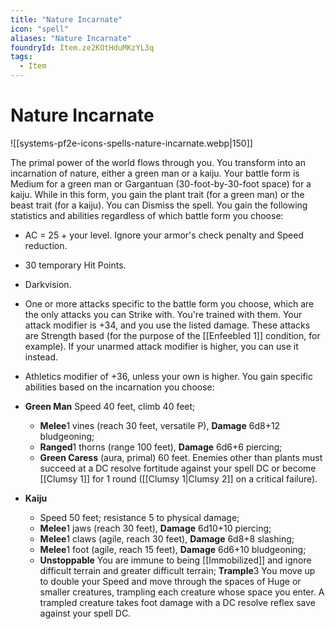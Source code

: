 ```yaml
---
title: "Nature Incarnate"
icon: "spell"
aliases: "Nature Incarnate"
foundryId: Item.ze2KOtHduMKzYL3q
tags:
  - Item
---
```


# Nature Incarnate
![[systems-pf2e-icons-spells-nature-incarnate.webp|150]]

The primal power of the world flows through you. You transform into an incarnation of nature, either a green man or a kaiju. Your battle form is Medium for a green man or Gargantuan (30-foot-by-30-foot space) for a kaiju. While in this form, you gain the plant trait (for a green man) or the beast trait (for a kaiju). You can Dismiss the spell. You gain the following statistics and abilities regardless of which battle form you choose:

*   AC = 25 + your level. Ignore your armor's check penalty and Speed reduction.
*   30 temporary Hit Points.
*   Darkvision.
*   One or more attacks specific to the battle form you choose, which are the only attacks you can Strike with. You're trained with them. Your attack modifier is +34, and you use the listed damage. These attacks are Strength based (for the purpose of the [[Enfeebled 1]] condition, for example). If your unarmed attack modifier is higher, you can use it instead.
*   Athletics modifier of +36, unless your own is higher. You gain specific abilities based on the incarnation you choose:
*   **Green Man** Speed 40 feet, climb 40 feet;
    *   **Melee**1 vines (reach 30 feet, versatile P), **Damage** 6d8+12 bludgeoning;
    *   **Ranged**1 thorns (range 100 feet), **Damage** 6d6+6 piercing;
    *   **Green Caress** (aura, primal) 60 feet. Enemies other than plants must succeed at a DC resolve fortitude against your spell DC or become [[Clumsy 1]] for 1 round ([[Clumsy 1|Clumsy 2]] on a critical failure).

*   **Kaiju**
    *   Speed 50 feet; resistance 5 to physical damage;
    *   **Melee**1 jaws (reach 30 feet), **Damage** 6d10+10 piercing;
    *   **Melee**1 claws (agile, reach 30 feet), **Damage** 6d8+8 slashing;
    *   **Melee**1 foot (agile, reach 15 feet), **Damage** 6d6+10 bludgeoning;
    *   **Unstoppable** You are immune to being [[Immobilized]] and ignore difficult terrain and greater difficult terrain; **Trample**3 You move up to double your Speed and move through the spaces of Huge or smaller creatures, trampling each creature whose space you enter. A trampled creature takes foot damage with a DC resolve reflex save against your spell DC.


